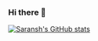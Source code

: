 ### Hi there 👋

<!--
**sarrocks1/sarrocks1** is a ✨ _special_ ✨ repository because its `README.md` (this file) appears on your GitHub profile.

Here are some ideas to get you started:

- 🔭 I’m currently working on Java , OpenCV , JUnit  
- 🌱 I’m currently learning Java Spring Framework , Selenium , TestNG
-->
[![Saransh's GitHub stats](https://github-readme-stats.vercel.app/api?username=sarrocks1&show_icons=true&theme=tokyonight&line_height=36&hide=["stars","prs"])](https://github.com/anuraghazra/github-readme-stats)
